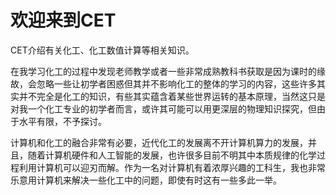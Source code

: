 # 欢迎来到CET
CET介绍有关化工、化工数值计算等相关知识。

在我学习化工的过程中发现老师教学或者一些非常成熟教科书获取是因为课时的缘故，会忽略一些让初学者困惑但其并不影响化工的整体的学习的内容，这些许多其实并不完全是化工的知识，有些其实蕴含着某些世界运转的基本原理，当然这只是对我一个化工专业的初学者而言，或许其可能可以用更深层的物理知识探究，但由于水平有限，不予探讨。

计算机和化工的融合非常有必要，近代化工的发展离不开计算机算力的发展，并且，随着计算机硬件和人工智能的发展，也许很多目前不明其中本质规律的化学过程利用计算机可以迎刃而解。作为一名对计算机有着浓厚兴趣的工科生，我也非常乐意用计算机来解决一些化工中的问题，即使有时这有一些多此一举。

